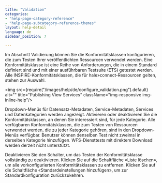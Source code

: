 ```yaml
---
title: "Validation"
categories:
- "help-page-category-reference"
- "help-page-subcategory-reference-themes"
layout: help-detail
language: de
sidebar_position: 7

---
```


Im Abschnitt Validierung können Sie die Konformitätsklassen konfigurieren, die zum Testen Ihrer veröffentlichten Ressourcen verwendet werden. Eine Konformitätsklasse ist eine Reihe von Anforderungen, die in einem Standard definiert sind und mit einer ausführbaren Testsuite (ETS) getestet werden. Alle INSPIRE-Konformitätsklassen, die für hale»connect-Ressourcen gelten, stehen zur Auswahl.

<img src={require("/images/help/de/configure_validation.png").default} alt="" title="Publishing View Services" className="img-responsive img-inline-help"/>

Dropdown-Menüs für Datensatz-Metadaten, Service-Metadaten, Services und Datenkategorien werden angezeigt. Aktivieren oder deaktivieren Sie die Konformitätsklassen, an denen Sie interessiert sind, für jede Kategorie. Alle verfügbaren Konformitätsklassen, die zum Testen von Ressourcen verwendet werden, die zu jeder Kategorie gehören, sind in den Dropdown-Menüs verfügbar. Benutzer können denselben Test nicht zweimal in derselben Kategorie hinzufügen. WFS-Diensttests mit direktem Download werden derzeit nicht unterstützt.

Deaktivieren Sie den Schalter, um das Testen der Konformitätsklasse vollständig zu deaktivieren. Klicken Sie auf die Schaltfläche «Liste löschen», um alle vorkonfigurierten Konformitätsklassen zu entfernen. Klicken Sie auf die Schaltfläche «Standardeinstellungen hinzufügen», um zur Standardkonfiguration zurückzukehren.
